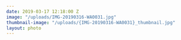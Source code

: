 ```yaml
---
date: 2019-03-17 12:18:00 Z
image: "/uploads/IMG-20190316-WA0031.jpg"
thumbnail-image: "/uploads/{IMG-20190316-WA0031}_thumbnail.jpg"
layout: photo
---
```

